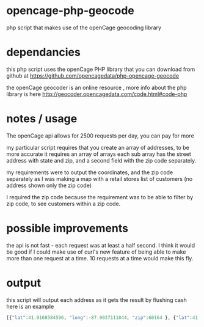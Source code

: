 # opencage-php-geocode
php script that makes use of the openCage geocoding library

# dependancies
this php script uses the openCage PHP library that you can download from github at
https://github.com/opencagedata/php-opencage-geocode

the openCage geocoder is an online resource , more info about the php library is here
http://geocoder.opencagedata.com/code.html#code-php 

# notes / usage
The openCage api allows for 2500 requests per day, you can pay for more 

my particular script requires that you create an array of addresses, to be more accurate it requires an array of arrays each sub array has the street address with state and zip, and a second field with the zip code separately.

my requirements were to output the coordinates, and the zip code separately as I was making a map with a retail stores list of customers (no address shown only the zip code)

I required the zip code because the requirement was to be able to filter by zip code, to see customers within a zip code.

# possible improvements

the api is not fast - each request was at least a half second.
I think it would be good if I could make use of curl's new feature of being able to make more than one request at a time.
10 requests at a time would make this fly.

# output
this script will output each address as it gets the result by flushing cash
here is an example 
```PHP
[{"lat":41.9168584596, "long":-87.9037111844, "zip":60164 }, {"lat":41.9144342, "long":-87.9035065, "zip":60164 }, {}]
```